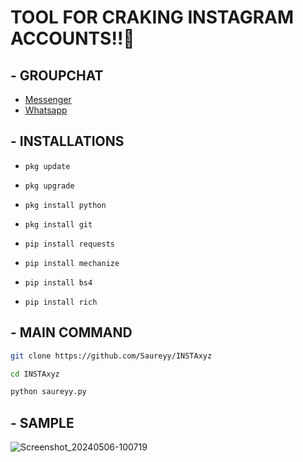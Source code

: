 # TOOL FOR CRAKING INSTAGRAM ACCOUNTS!!🤍

## - GROUPCHAT

- [Messenger](https://m.me/j/AbbQvUmihgqiyckr/)
- [Whatsapp](https://chat.whatsapp.com/D1csf1GE1keEAbv8zTpOpf)

## - INSTALLATIONS

- `pkg update`

- `pkg upgrade`
 
- `pkg install python`

- `pkg install git`

- `pip install requests`

- `pip install mechanize`

- `pip install bs4`

- `pip install rich`

## - MAIN COMMAND

```bash
git clone https://github.com/Saureyy/INSTAxyz
```
```bash
cd INSTAxyz
```
```bash
python saureyy.py
```

## - SAMPLE

![Screenshot_20240506-100719](https://github.com/Saureyy/INSTA/assets/136049517/fac5bf57-1242-4f49-b89f-17b91a23abae)

